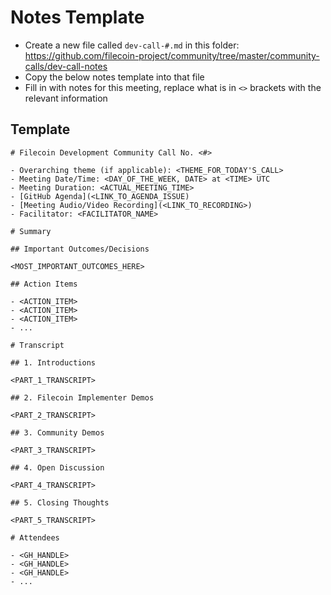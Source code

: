 # Notes Template

- Create a new file called `dev-call-#.md` in this folder: https://github.com/filecoin-project/community/tree/master/community-calls/dev-call-notes
- Copy the below notes template into that file
- Fill in with notes for this meeting, replace what is in `<>` brackets with the relevant information

## Template

```
# Filecoin Development Community Call No. <#>

- Overarching theme (if applicable): <THEME_FOR_TODAY'S_CALL>
- Meeting Date/Time: <DAY_OF_THE_WEEK, DATE> at <TIME> UTC
- Meeting Duration: <ACTUAL_MEETING_TIME>
- [GitHub Agenda](<LINK_TO_AGENDA_ISSUE)
- [Meeting Audio/Video Recording](<LINK_TO_RECORDING>)
- Facilitator: <FACILITATOR_NAME>

# Summary

## Important Outcomes/Decisions

<MOST_IMPORTANT_OUTCOMES_HERE>

## Action Items

- <ACTION_ITEM>
- <ACTION_ITEM>
- <ACTION_ITEM>
- ...

# Transcript

## 1. Introductions

<PART_1_TRANSCRIPT>

## 2. Filecoin Implementer Demos

<PART_2_TRANSCRIPT>
	
## 3. Community Demos

<PART_3_TRANSCRIPT>
	
## 4. Open Discussion

<PART_4_TRANSCRIPT>

## 5. Closing Thoughts

<PART_5_TRANSCRIPT>

# Attendees

- <GH_HANDLE>
- <GH_HANDLE>
- <GH_HANDLE>
- ...

```
